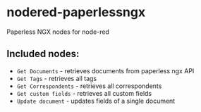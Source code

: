 # nodered-paperlessngx
Paperless NGX nodes for node-red

## Included nodes:
- `Get Documents` - retrieves documents from paperless ngx API
- `Get Tags` - retrieves all tags
- `Get Correspondents` - retrieves all correspondents
- `Get custom fields` - retrieves all custom fields
- `Update document` - updates fields of a single document
